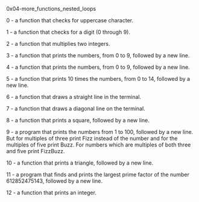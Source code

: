 0x04-more_functions_nested_loops



0 - a function that checks for uppercase character.



1 - a function that checks for a digit (0 through 9).



2 - a function that multiplies two integers.



3 - a function that prints the numbers, from 0 to 9, followed by a new line.



4 - a function that prints the numbers, from 0 to 9, followed by a new line.



5 - a function that prints 10 times the numbers, from 0 to 14, followed by a new line.



6 - a function that draws a straight line in the terminal.



7 - a function that draws a diagonal line on the terminal.



8 - a function that prints a square, followed by a new line.



9 - a program that prints the numbers from 1 to 100, followed by a new line. But for multiples of three print Fizz instead of the number and for the multiples of five print Buzz. For numbers which are multiples of both three and five print FizzBuzz.



10 - a function that prints a triangle, followed by a new line.



11 - a program that finds and prints the largest prime factor of the number 612852475143, followed by a new line.



12 - a function that prints an integer.
